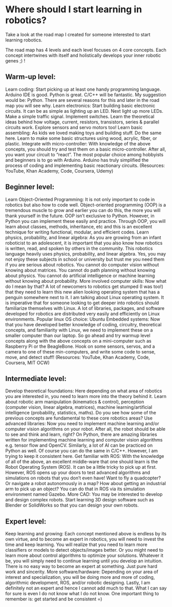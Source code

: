 # Where should I start learning in robotics?

Take a look at the road map I created for someone interested to start learning robotics.

The road map has 4 levels and each level focuses on 4 core concepts. Each concept intertwines with itself and holistically develops your inner robotic genes ;) !

## Warm-up level:

Learn coding: Start picking up at least one handy programming language. Arduino IDE is good. Python is great. C/C++ will be fantastic. My suggestion would be: Python. There are several reasons for this and later in the road map you will see why.
Learn electronics: Start building basic electronic circuits. It can be as simple as lighting up an LED. Next light up more LEDs. Make a simple traffic signal. Implement switches. Learn the theoretical ideas behind how voltage, current, resistors, transistors, series & parallel circuits work. Explore sensors and servo motors too!
Learn basic assembling: As kids we loved making toys and building stuff. Do the same here. Learn to make some basic structures using wood, acrylic, fiber, or plastic.
Integrate with micro-controller: With knowledge of the above concepts, you should try and test them on a basic micro-controller. After all, you want your circuit to “react”. The most popular choice among hobbyists and beginners is to go with Arduino. Arduino has truly simplified the process of coding and implementing basic reactionary circuits.
(Resources: YouTube, Khan Academy, Code, Coursera, Udemy)

## Beginner level:

Learn Object-Oriented Programming: It is not only important to code in robotics but also how to code well. Object-oriented programming (OOP) is a tremendous muscle to grow and earlier you can do this, the more you will thank yourself in the future. OOP isn’t exclusive to Python. However, in Python you can implement these easily and practice. Through OOP, you will learn about classes, methods, inheritance, etc and this is an excellent technique for writing functional, modular, and efficient codes.
Learn physics, probability, and linear algebra: As you are growing from an infant roboticist to an adolescent, it is important that you also know how robotics is written, read, and spoken by others in the community. This robotics language heavily uses physics, probability, and linear algebra. Yes, you may not enjoy these subjects in school or university but trust me you need them if you are serious about robotics. You cannot do computer vision without knowing about matrices. You cannot do path planning without knowing about physics. You cannot do artificial intelligence or machine learning without knowing about probability.
More involved computer skills: Now what do I mean by that? A lot of newcomers to robotics get stumped (I was too!) that they need to learn this new alien looking operating system that has a penguin somewhere next to it. I am talking about Linux operating system. It is imperative that for someone looking to get deeper into robotics should familiarize themselves with Linux. A lot of libraries, packages, and software developed for robotics are distributed very easily and efficiently on Linux environments. Popular linux OS choice: Ubuntu
Embedded systems: Now that you have developed better knowledge of coding, circuitry, theoretical concepts, and familiarity with Linux, we need to implement these on a smaller computer than our laptop. So go ahead and try warmup level concepts along with the above concepts on a mini-computer such as Raspberry Pi or the BeagleBone. Hook on some sensors, servos, and a camera to one of these min-computers, and write some code to sense, move, and detect stuff!
(Resources: YouTube, Khan Academy, Code, Coursera, MIT OCW)

## Intermediate level:

Develop theoretical foundations: Here depending on what area of robotics you are interested in, you need to learn more into the theory behind it. Learn about robotic arm manipulation (kinematics & control), perception (computer vision, linear algebra, matrices), machine learning/artificial intelligence (probability, statistics, maths). Do you see how some of the previous concepts are fundamental to these core robotics areas?
Use advanced libraries: Now you need to implement machine learning and/or computer vision algorithms on your robot. After all, the robot should be able to see and think and learn, right? On Python, there are amazing libraries written for implementing machine learning and computer vision algorithms e.g. tensor flow and OpenCV. Similarly, a lot of AI can be practiced on Python as well. Of course you can do the same in C/C++. However, I am trying to keep it consistent here.
Get familiar with ROS: With the knowledge of all of the above, an excellent middle-ware that one should learn is the Robot Operating System (ROS). It can be a little tricky to pick up at first. However, ROS opens up your doors to test advanced algorithms and simulations on robots that you don’t even have! Want to fly a quadcopter? Or navigate a robot autonomously in a map? How about getting an industrial arm to pick up an object? You can do that in ROS via its simulation environment named Gazebo.
More CAD: You may be interested to develop and design complex robots. Start learning 3D design software such as Blender or SolidWorks so that you can design your own robots.

## Expert level:

Keep learning and growing: Each concept mentioned above is endless by its own virtue, and to become an expert in robotics, you will need to invest the time and keep learning. You will realize that you need to learn more classifiers or models to detect objects/images better. Or you might need to learn more about control algorithms to optimize your solutions. Whatever it be, you will simply need to continue learning until you develop an intuition. There is no easy way to become an expert at something. Just pure hard work and sincerity.
More software/hardware: Depending on your area of interest and specialization, you will be doing more and more of coding, algorithmic development, ROS, and/or robotic designing.
Lastly, I am definitely not an expert and hence I cannot add much to that. What I can say for sure is even I do not know what I do not know. One important thing to remember is: get started and be consistent =)
